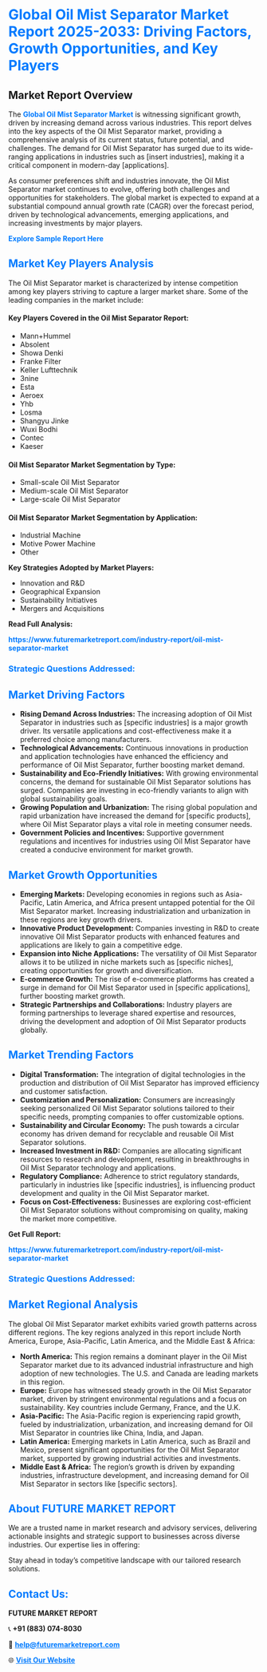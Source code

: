 <h1 style="color: #007BFF;">Global Oil Mist Separator Market Report 2025-2033: Driving Factors, Growth Opportunities, and Key Players</h1>

<section id="overview">
<h2>Market Report Overview</h2>
<p>The <a href="https://www.futuremarketreport.com/industry-report/oil-mist-separator-market" style="color: #007BFF; text-decoration: none;"><strong>Global Oil Mist Separator Market</strong></a> is witnessing significant growth, driven by increasing demand across various industries. This report delves into the key aspects of the Oil Mist Separator market, providing a comprehensive analysis of its current status, future potential, and challenges. The demand for Oil Mist Separator has surged due to its wide-ranging applications in industries such as [insert industries], making it a critical component in modern-day [applications].</p>
<p>As consumer preferences shift and industries innovate, the Oil Mist Separator market continues to evolve, offering both challenges and opportunities for stakeholders. The global market is expected to expand at a substantial compound annual growth rate (CAGR) over the forecast period, driven by technological advancements, emerging applications, and increasing investments by major players.</p>
</section>

<section id="overview">
<p><a href="https://www.futuremarketreport.com/request-sample/reportId=91577" style="color: #007BFF; text-decoration: none;"><strong>Explore Sample Report Here</strong></a></p>
</section>

<section id="key-players">
<h2 style="color: #007BFF;">Market Key Players Analysis</h2>
<p>The Oil Mist Separator market is characterized by intense competition among key players striving to capture a larger market share. Some of the leading companies in the market include:</p>
<h4>Key Players Covered in the Oil Mist Separator Report:</h4>
<ul><li>Mann+Hummel</li><li>Absolent</li><li>Showa Denki</li><li>Franke Filter</li><li>Keller Lufttechnik</li><li>3nine</li><li>Esta</li><li>Aeroex</li><li>Yhb</li><li>Losma</li><li>Shangyu Jinke</li><li>Wuxi Bodhi</li><li>Contec</li><li>Kaeser</li></ul>
<h4>Oil Mist Separator Market Segmentation by Type:</h4>
<ul><li>Small-scale Oil Mist Separator</li><li>Medium-scale Oil Mist Separator</li><li>Large-scale Oil Mist Separator</li></ul>

<h4>Oil Mist Separator Market Segmentation by Application:</h4>
<ul><li>Industrial Machine</li><li>Motive Power Machine</li><li>Other</li></ul>
<p><strong>Key Strategies Adopted by Market Players:</strong></p>
<ul>
<li>Innovation and R&D</li>
<li>Geographical Expansion</li>
<li>Sustainability Initiatives</li>
<li>Mergers and Acquisitions</li>
</ul>
</section>

<section>
<p><strong>Read Full Analysis: </strong></p><a href="https://www.futuremarketreport.com/industry-report/oil-mist-separator-market" style="color: #007BFF; text-decoration: none;"><strong>https://www.futuremarketreport.com/industry-report/oil-mist-separator-market</strong></a>
<h3 style="color: #007BFF;">Strategic Questions Addressed:</h3>
</section>

<section id="driving-factors">
<h2 style="color: #007BFF;">Market Driving Factors</h2>
<ul>
<li><strong>Rising Demand Across Industries:</strong> The increasing adoption of Oil Mist Separator in industries such as [specific industries] is a major growth driver. Its versatile applications and cost-effectiveness make it a preferred choice among manufacturers.</li>
<li><strong>Technological Advancements:</strong> Continuous innovations in production and application technologies have enhanced the efficiency and performance of Oil Mist Separator, further boosting market demand.</li>
<li><strong>Sustainability and Eco-Friendly Initiatives:</strong> With growing environmental concerns, the demand for sustainable Oil Mist Separator solutions has surged. Companies are investing in eco-friendly variants to align with global sustainability goals.</li>
<li><strong>Growing Population and Urbanization:</strong> The rising global population and rapid urbanization have increased the demand for [specific products], where Oil Mist Separator plays a vital role in meeting consumer needs.</li>
<li><strong>Government Policies and Incentives:</strong> Supportive government regulations and incentives for industries using Oil Mist Separator have created a conducive environment for market growth.</li>
</ul>
</section>

<section id="growth-opportunities">
<h2 style="color: #007BFF;">Market Growth Opportunities</h2>
<ul>
<li><strong>Emerging Markets:</strong> Developing economies in regions such as Asia-Pacific, Latin America, and Africa present untapped potential for the Oil Mist Separator market. Increasing industrialization and urbanization in these regions are key growth drivers.</li>
<li><strong>Innovative Product Development:</strong> Companies investing in R&D to create innovative Oil Mist Separator products with enhanced features and applications are likely to gain a competitive edge.</li>
<li><strong>Expansion into Niche Applications:</strong> The versatility of Oil Mist Separator allows it to be utilized in niche markets such as [specific niches], creating opportunities for growth and diversification.</li>
<li><strong>E-commerce Growth:</strong> The rise of e-commerce platforms has created a surge in demand for Oil Mist Separator used in [specific applications], further boosting market growth.</li>
<li><strong>Strategic Partnerships and Collaborations:</strong> Industry players are forming partnerships to leverage shared expertise and resources, driving the development and adoption of Oil Mist Separator products globally.</li>
</ul>
</section>

<section id="trending-factors">
<h2 style="color: #007BFF;">Market Trending Factors</h2>
<ul>
<li><strong>Digital Transformation:</strong> The integration of digital technologies in the production and distribution of Oil Mist Separator has improved efficiency and customer satisfaction.</li>
<li><strong>Customization and Personalization:</strong> Consumers are increasingly seeking personalized Oil Mist Separator solutions tailored to their specific needs, prompting companies to offer customizable options.</li>
<li><strong>Sustainability and Circular Economy:</strong> The push towards a circular economy has driven demand for recyclable and reusable Oil Mist Separator solutions.</li>
<li><strong>Increased Investment in R&D:</strong> Companies are allocating significant resources to research and development, resulting in breakthroughs in Oil Mist Separator technology and applications.</li>
<li><strong>Regulatory Compliance:</strong> Adherence to strict regulatory standards, particularly in industries like [specific industries], is influencing product development and quality in the Oil Mist Separator market.</li>
<li><strong>Focus on Cost-Effectiveness:</strong> Businesses are exploring cost-efficient Oil Mist Separator solutions without compromising on quality, making the market more competitive.</li>
</ul>
</section>

<section>
<p><strong>Get Full Report: </strong></p><a href="https://www.futuremarketreport.com/industry-report/oil-mist-separator-market" style="color: #007BFF; text-decoration: none;"><strong>https://www.futuremarketreport.com/industry-report/oil-mist-separator-market</strong></a>
<h3 style="color: #007BFF;">Strategic Questions Addressed:</h3>
</section>


<section id="regional-analysis">
<h2 style="color: #007BFF;">Market Regional Analysis</h2>
<p>The global Oil Mist Separator market exhibits varied growth patterns across different regions. The key regions analyzed in this report include North America, Europe, Asia-Pacific, Latin America, and the Middle East & Africa:</p>
<ul>
<li><strong>North America:</strong> This region remains a dominant player in the Oil Mist Separator market due to its advanced industrial infrastructure and high adoption of new technologies. The U.S. and Canada are leading markets in this region.</li>
<li><strong>Europe:</strong> Europe has witnessed steady growth in the Oil Mist Separator market, driven by stringent environmental regulations and a focus on sustainability. Key countries include Germany, France, and the U.K.</li>
<li><strong>Asia-Pacific:</strong> The Asia-Pacific region is experiencing rapid growth, fueled by industrialization, urbanization, and increasing demand for Oil Mist Separator in countries like China, India, and Japan.</li>
<li><strong>Latin America:</strong> Emerging markets in Latin America, such as Brazil and Mexico, present significant opportunities for the Oil Mist Separator market, supported by growing industrial activities and investments.</li>
<li><strong>Middle East & Africa:</strong> The region’s growth is driven by expanding industries, infrastructure development, and increasing demand for Oil Mist Separator in sectors like [specific sectors].</li>
</ul>
</section>

<footer>
<h2 style="color: #007BFF;">About FUTURE MARKET REPORT</h2>
<p>We are a trusted name in market research and advisory services, delivering actionable insights and strategic support to businesses across diverse industries. Our expertise lies in offering:</p>

<p>Stay ahead in today’s competitive landscape with our tailored research solutions.</p>

<h2 style="color: #007BFF;">Contact Us:</h2>
<p><strong>FUTURE MARKET REPORT</strong></p>
<p>📞 <strong>+91 (883) 074-8030</strong></p>
<p>📧 <strong><a href="mailto:help@futuremarketreport.com" style="color: #007BFF;">help@futuremarketreport.com</a></strong></p>
<p>🌐 <strong><a href="https://www.futuremarketreport.com/" style="color: #007BFF;">Visit Our Website</a></strong></p>
</footer>